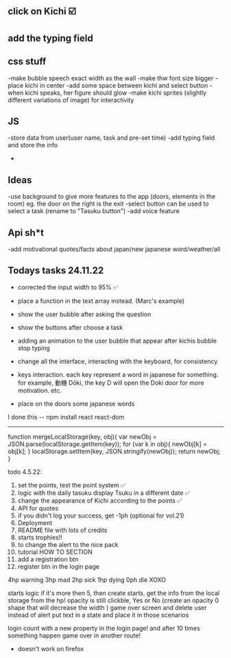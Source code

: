 ## click on Kichi ☑️

## add the typing field

## css stuff

-make bubble speech exact width as the wall
-make thw font size bigger
-place kichi in center
-add some space between kichi and select button
-when kichi speaks, her figure should glow
-make kichi sprites (slightly different variations of image) for interactivity

## JS

-store data from user(user name, task and pre-set time)
-add typing field and store the info

-

## Ideas

-use background to give more features to the app (doors, elements in the room) eg. the door on the right is the exit
-select button can be used to select a task (rename to "Tasuku button")
-add voice feature

## Api sh\*t

-add motivational quotes/facts about japan/new japanese word/weather/all

## Todays tasks 24.11.22

- corrected the input width to 95% ✅
- place a function in the text array instead. (Marc's example)
- show the user bubble after asking the question
- show the buttons after choose a task
- adding an animation to the user bubble that appear after kichis bubble stop typing

- change all the interface, interacting with the keyboard, for consistency

- keys interaction. each key represent a word in japanese for something. for example, 動機
  Dōki, the key D will open the Doki door for more motivation. etc.

- place on the doors some japanese words

I done this -- npm install react react-dom

---

function mergeLocalStorage(key, obj){
var newObj = JSON.parse(localStorage.getItem(key));
for (var k in obj){
newObj[k] = obj[k];
}
localStorage.setItem(key, JSON.stringify(newObj));
return newObj;
}

todo 4.5.22:

1. set the points, test the point system ✅
2. logic with the daily tasuku display Tsuku in a different date ✅
3. change the appearance of Kichi according to the points ✅
4. API for quotes
5. if you didn't log your success, get -1ph (optional for vol.21)
6. Deployment
7. README file with lots of credits
8. starts trophies!!
9. to change the alert to the nice pack
10. tutorial HOW TO SECTION
11. add a registration btn
12. register btn in the login page

4hp warning
3hp mad
2hp sick
1hp dying
0ph die XOXO

starts logic
if it's more then 5, then create starts. get the info from the local storage
from the hp! opacity is still clickble, Yes or No (create an opacity 0 shape that will decrease the width )
game over screen and delete user
instead of alert put text in a state and place it in those scenarios

login count with a new property in the login page! and after 10 times something happen
game over in another route!

- doesn't work on firefox
